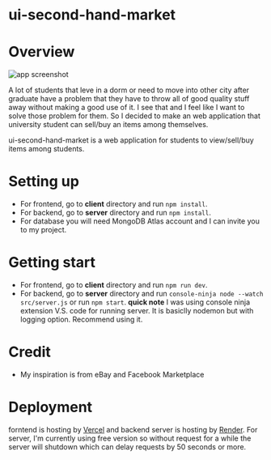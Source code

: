 # ui-second-hand-market

# Overview
![app screenshot](https://github.com/FordPipatkittikul/UI-second-hand-market/assets/121902625/6027f67d-9b15-434c-933f-7b2c57339ed9)

A lot of students that leve in a dorm or need to move into other city after graduate have a problem that they have to throw all of good quality stuff away without making a good use of it. I see that and I feel like I want to solve those problem for them. So I decided to make an web application that university student can sell/buy an items among themselves.

ui-second-hand-market is a web application for students to view/sell/buy items among students. 

# Setting up

- For frontend, go to **client** directory and run `npm install`.
- For backend, go to **server** directory and run `npm install`.
- For database you will need MongoDB Atlas account and I can invite you to my project.

# Getting start
- For frontend, go to **client** directory and run `npm run dev`.
- For backend, go to **server** directory and run `console-ninja node --watch src/server.js` or run `npm start`. **quick note** I was using console ninja extension V.S. code for running server. It is basiclly nodemon but with logging option. Recommend using it.

# Credit
- My inspiration is from eBay and Facebook Marketplace

# Deployment

forntend is hosting by [Vercel](https://vercel.com/) and backend server is hosting by [Render](https://render.com/). For server, I'm currently using free version so without request for a while the server will shutdown which can delay requests by 50 seconds or more.
